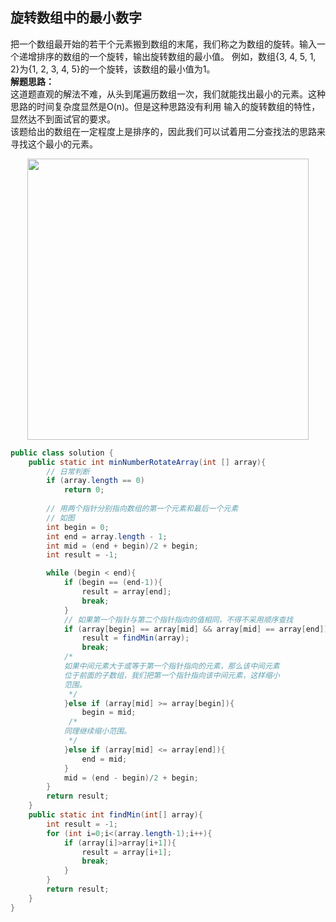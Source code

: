 <link href="markdown.css" rel="stylesheet"></link>

## 旋转数组中的最小数字

把一个数组最开始的若干个元素搬到数组的末尾，我们称之为数组的旋转。输入一个递增排序的数组的一个旋转，输出旋转数组的最小值。
例如，数组{3, 4, 5, 1, 2}为{1, 2, 3, 4, 5}的一个旋转，该数组的最小值为1。  
**解题思路：**  
这道题直观的解法不难，从头到尾遍历数组一次，我们就能找出最小的元素。这种思路的时间复杂度显然是O(n)。但是这种思路没有利用
输入的旋转数组的特性，显然达不到面试官的要求。  
该题给出的数组在一定程度上是排序的，因此我们可以试着用二分查找法的思路来寻找这个最小的元素。

<div align=center><img width="450" height="450" src="problem_9_queue.png"/></div>  

```java
public class solution {
    public static int minNumberRotateArray(int [] array){
        // 日常判断
        if (array.length == 0)
            return 0;
        
        // 用两个指针分别指向数组的第一个元素和最后一个元素
        // 如图
        int begin = 0;
        int end = array.length - 1;
        int mid = (end + begin)/2 + begin;
        int result = -1;

        while (begin < end){
            if (begin == (end-1)){
                result = array[end];
                break;
            }
            // 如果第一个指针与第二个指针指向的值相同，不得不采用顺序查找
            if (array[begin] == array[mid] && array[mid] == array[end]){
                result = findMin(array);
                break;
            /*
            如果中间元素大于或等于第一个指针指向的元素，那么该中间元素
            位于前面的子数组，我们把第一个指针指向该中间元素，这样缩小
            范围。
             */
            }else if (array[mid] >= array[begin]){
                begin = mid;
             /*
            同理继续缩小范围。
             */
            }else if (array[mid] <= array[end]){
                end = mid;
            }
            mid = (end - begin)/2 + begin;
        }
        return result;
    }
    public static int findMin(int[] array){
        int result = -1;
        for (int i=0;i<(array.length-1);i++){
            if (array[i]>array[i+1]){
                result = array[i+1];
                break;
            }
        }
        return result;
    }
}
```